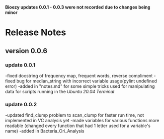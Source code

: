 **Bioezy updates 0.0.1 - 0.0.3 were not recorded due to changes being minor**

# Release Notes

## version 0.0.6

### update 0.0.1 

-fixed docstring of frequency map, frequent words, reverse compliment
-fixed bug for median_string with incorrect variable usage(pylint undefined error)
-added in "notes.md" for some simple tricks used for manipulating data for scripts running in the _Ubuntu 20.04 Terminal_

### update 0.0.2

-updated find_clump problem to scan_clump for faster run time, not implemented in VC analysis yet
-made variables for various functions more readable (changed every function that had 1 letter used for a variable's name)
-added in Bacteria_Ori_Analysis 